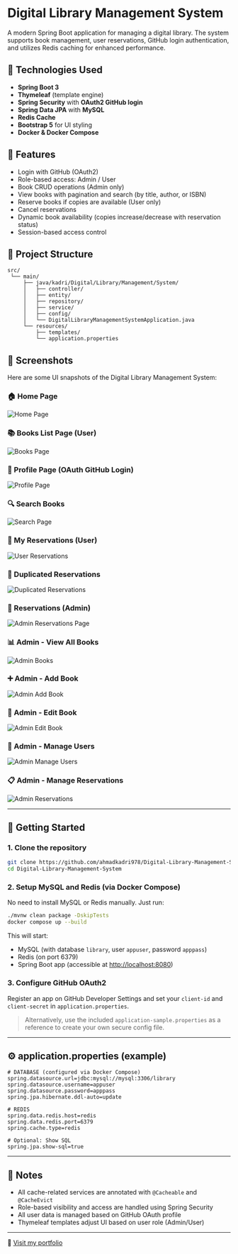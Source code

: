 # Digital Library Management System

A modern Spring Boot application for managing a digital library. The system supports book management, user reservations, GitHub login authentication, and utilizes Redis caching for enhanced performance.

## 🔧 Technologies Used

* **Spring Boot 3**
* **Thymeleaf** (template engine)
* **Spring Security** with **OAuth2 GitHub login**
* **Spring Data JPA** with **MySQL**
* **Redis Cache**
* **Bootstrap 5** for UI styling
* **Docker & Docker Compose**

## 🌟 Features

* Login with GitHub (OAuth2)
* Role-based access: Admin / User
* Book CRUD operations (Admin only)
* View books with pagination and search (by title, author, or ISBN)
* Reserve books if copies are available (User only)
* Cancel reservations
* Dynamic book availability (copies increase/decrease with reservation status)
* Session-based access control

## 📁 Project Structure

```
src/
 └── main/
     ├── java/kadri/Digital/Library/Management/System/
     │   ├── controller/
     │   ├── entity/
     │   ├── repository/
     │   ├── service/
     │   ├── config/
     │   └── DigitalLibraryManagementSystemApplication.java
     └── resources/
         ├── templates/
         └── application.properties
```

## 📸 Screenshots

Here are some UI snapshots of the Digital Library Management System:

### 🏠 Home Page
![Home Page](screenshots/Home-page.jpg)

### 📚 Books List Page (User)
![Books Page](screenshots/books-page.jpg)

### 👤 Profile Page (OAuth GitHub Login)
![Profile Page](screenshots/profile-page.jpg)

### 🔍 Search Books
![Search Page](screenshots/search-page.jpg)

### 🧾 My Reservations (User)
![User Reservations](screenshots/reservations-page.jpg)

### 🧾 Duplicated Reservations 
![Duplicated Reservations](screenshots/duplicated-reservations-error.jpg)

### 🧾 Reservations (Admin)
![Admin Reservations Page](screenshots/reservations-admin-page.jpg)

### 📊 Admin - View All Books
![Admin Books](screenshots/admin-books-page.jpg)

### ➕ Admin - Add Book
![Admin Add Book](screenshots/admin-add-book-page.jpg)

### 📝 Admin - Edit Book
![Admin Edit Book](screenshots/admin-edit-book-page.jpg)

### 👥 Admin - Manage Users
![Admin Manage Users](screenshots/admin-Manage-users-page.jpg)

### 📋 Admin - Manage Reservations
![Admin Reservations](screenshots/reservations-admin-page.jpg)

---

## 🚀 Getting Started

### 1. Clone the repository

```bash
git clone https://github.com/ahmadkadri978/Digital-Library-Management-System.git
cd Digital-Library-Management-System
```

### 2. Setup MySQL and Redis (via Docker Compose)

No need to install MySQL or Redis manually. Just run:

```bash
./mvnw clean package -DskipTests
docker compose up --build
```

This will start:
- MySQL (with database `library`, user `appuser`, password `apppass`)
- Redis (on port 6379)
- Spring Boot app (accessible at [http://localhost:8080](http://localhost:8080))

### 3. Configure GitHub OAuth2

Register an app on GitHub Developer Settings and set your `client-id` and `client-secret` in `application.properties`.

> Alternatively, use the included `application-sample.properties` as a reference to create your own secure config file.

---

## ⚙️ application.properties (example)

```properties
# DATABASE (configured via Docker Compose)
spring.datasource.url=jdbc:mysql://mysql:3306/library
spring.datasource.username=appuser
spring.datasource.password=apppass
spring.jpa.hibernate.ddl-auto=update

# REDIS
spring.data.redis.host=redis
spring.data.redis.port=6379
spring.cache.type=redis

# Optional: Show SQL
spring.jpa.show-sql=true
```

---

## 🧠 Notes

* All cache-related services are annotated with `@Cacheable` and `@CacheEvict`
* Role-based visibility and access are handled using Spring Security
* All user data is managed based on GitHub OAuth profile
* Thymeleaf templates adjust UI based on user role (Admin/User)

---

🔗 [Visit my portfolio](https://ahmadkadri978.github.io/portfolio)

